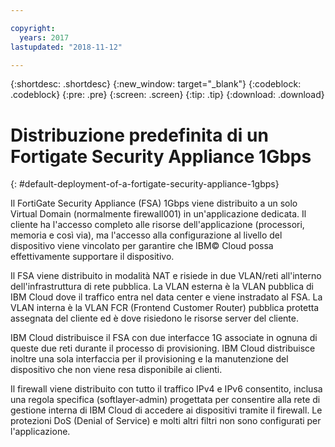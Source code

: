 ```yaml
---

copyright:
  years: 2017
lastupdated: "2018-11-12"

---
```


{:shortdesc: .shortdesc}
{:new_window: target="_blank"}
{:codeblock: .codeblock}
{:pre: .pre}
{:screen: .screen}
{:tip: .tip}
{:download: .download}

# Distribuzione predefinita di un Fortigate Security Appliance 1Gbps
{: #default-deployment-of-a-fortigate-security-appliance-1gbps}

Il FortiGate Security Appliance (FSA) 1Gbps viene distribuito a un solo Virtual Domain (normalmente firewall001) in un'applicazione dedicata. Il cliente ha l'accesso completo alle risorse dell'applicazione (processori, memoria e così via), ma l'accesso alla configurazione al livello del dispositivo viene vincolato per garantire che IBM© Cloud possa effettivamente supportare il dispositivo. 

Il FSA viene distribuito in modalità NAT e risiede in due VLAN/reti all'interno dell'infrastruttura di rete pubblica. La VLAN esterna è la VLAN pubblica di IBM Cloud dove il traffico entra nel data center e viene instradato al FSA. La VLAN interna è la VLAN FCR (Frontend Customer Router) pubblica protetta assegnata del cliente ed è dove risiedono le risorse server del cliente.  

IBM Cloud distribuisce il FSA con due interfacce 1G associate in ognuna di queste due reti durante il processo di provisioning. IBM Cloud distribuisce inoltre una sola interfaccia per il provisioning e la manutenzione del dispositivo che non viene resa disponibile ai clienti.

Il firewall viene distribuito con tutto il traffico IPv4 e IPv6 consentito, inclusa una regola specifica (softlayer-admin) progettata per consentire alla rete di gestione interna di IBM Cloud di accedere ai dispositivi tramite il firewall. Le protezioni DoS (Denial of Service) e molti altri filtri non sono configurati per l'applicazione.
